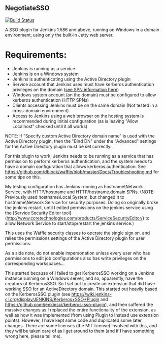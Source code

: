 ## NegotiateSSO

[![Build Status](https://jenkins.ci.cloudbees.com/job/plugins/job/negotiate-sso-plugin/badge/icon)](https://jenkins.ci.cloudbees.com/job/plugins/job/negotiate-sso-plugin/)

A SSO plugin for Jenkins 1.586 and above, running on Windows in a domain environment, using only the built-in Jetty web server.

# Requirements:
* Jenkins is running as a service
* Jenkins is on a Windows system
* Jenkins is authenticating using the Active Directory plugin
* Service account that Jenkins uses must have kerberos authentication privileges on the domain ([see SPN information here](http://blogs.iis.net/brian-murphy-booth/the-biggest-mistake-serviceprincipalname-s))
* Windows system account (on the domain) must be configured to allow kerberos authentication (HTTP SPNs)
* Clients accessing Jenkins must be on the same domain (Not tested in a cross-domain environment)
* Access to Jenkins using a web browser on the hosting system is recommended during initial configuration (as is leaving "Allow Localhost" checked until it all works)

NOTE: if "Specify custom Active Directory domain name" is used with the Active Directory plugin, then the "Bind DN" under the "Advanced" settings for the Active Directory plugin must be set correctly.

For this plugin to work, Jenkins needs to be running as a service that has permission to perform kerberos authentication, and the system needs to have a domain configuration that allows kerberos authentication. See https://github.com/dblock/waffle/blob/master/Docs/Troubleshooting.md for some tips on this.

My testing configuration has Jenkins running as hostname\Network Service, with HTTP/hostname and HTTP/hostname.domain SPNs. (NOTE: Previously used hostname\Local System, but changed it to hostname\Network Service for security purposes. Doing so originally broke the jenkins restart, until I edited permissions on the jenkins service using the [Service Security Editor tool] (http://www.coretechnologies.com/products/ServiceSecurityEditor/) to allow Network Service to start/stop/restart the jenkins service.)

This uses the Waffle security classes to operate the single sign on, and relies the permissions settings of the Active Directory plugin for user permissions.

As a side note, do not enable impersonation unless every user who has permissions to edit job configurations also has write privileges on the corresponding workspaces...

This started because of I failed to get KerberosSSO working on a Jenkins instance running on a Windows server, and so, apparently, have the creators of KerberosSSO. So I set out to create an extension that did have working SSO for an ActiveDirectory domain.
This started out heavily based on the KerberosSSO plugin (see https://wiki.jenkins-ci.org/display/JENKINS/Kerberos+SSO+Plugin and https://github.com/jenkinsci/kerberos-sso-plugin), and then suffered the massive changes as I replaced the entire functionality of the extension, as well as how it was implemented (from using Plugin to instead use extension points). However, I have kept some code and duplicated some later changes. There are some licenses (the MIT license) involved with this, and they will be taken care of as I get around to them (and if I have something wrong here, please tell me).